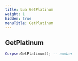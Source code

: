 ```yaml
---
title: Lua GetPlatinum
weight: 1
hidden: true
menuTitle: GetPlatinum
---
```

## GetPlatinum
```lua
Corpse:GetPlatinum(); -- number
```